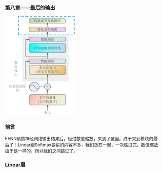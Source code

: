 ### 第八章——最后的输出

<img src="../assets/image-20240503172501503.png" alt="image-20240503172501503" style="zoom:50%;" />

### 前言

FFNN前馈神经网络输出结果后，经过数值缩放，来到了这里。终于来到模块的最后了！Linear跟Softmax要讲的内容不多，我们放在一起，一次性过完。数值缩放由于是一样的，所以我们之间跳过了。



### Linear层

